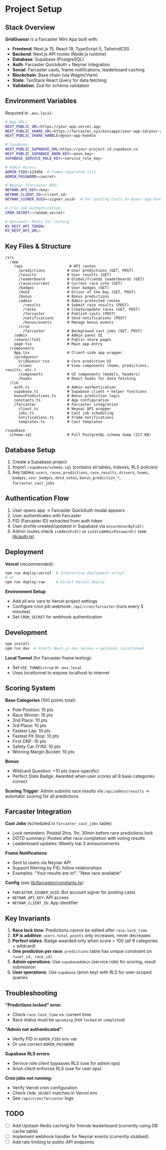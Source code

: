# Project Setup

## Stack Overview

**GridGuessr** is a Farcaster Mini App built with:
- **Frontend**: Next.js 15, React 19, TypeScript 5, TailwindCSS
- **Backend**: Next.js API routes (Node.js runtime)
- **Database**: Supabase (PostgreSQL)
- **Auth**: Farcaster QuickAuth + Neynar integration
- **Social**: Farcaster casts, frame notifications, leaderboard caching
- **Blockchain**: Base chain (via Wagmi/Viem)
- **State**: TanStack React Query for data fetching
- **Validation**: Zod for schema validation

## Environment Variables

Required in `.env.local`:

```bash
# App URLs
NEXT_PUBLIC_URL=https://your-app.vercel.app
NEXT_PUBLIC_SHARE_URL=https://farcaster.xyz/miniapps/your-app-id/your-app-name
NEXT_PUBLIC_SHARE_HANDLE=@your-app-handle

# Supabase
NEXT_PUBLIC_SUPABASE_URL=https://your-project-id.supabase.co
NEXT_PUBLIC_SUPABASE_ANON_KEY=<anon_key>
SUPABASE_SERVICE_ROLE_KEY=<service_role_key>

# Admin Access
ADMIN_FIDS=123456  # Comma-separated list
ADMIN_PASSWORD=<secret>

# Neynar (Farcaster API)
NEYNAR_API_KEY=<key>
NEYNAR_CLIENT_ID=<client_id>
NEYNAR_SIGNER_UUID=<signer_uuid>  # For posting casts as @your-app-handle

# Cron Job Authentication
CRON_SECRET=<random_secret>

# Optional: Redis for caching
KV_REST_API_TOKEN=
KV_REST_API_URL=
```

## Key Files & Structure

```
/src
  /app
    /api                     # API routes
      /predictions          # User predictions (GET, POST)
      /results              # User results (GET)
      /leaderboard          # Global/friends leaderboards (GET)
      /races/current        # Current race info (GET)
      /badges               # User badges (GET)
      /dotd                 # Driver of the Day (GET, POST)
      /bonus                # Bonus predictions
      /admin                # Admin-protected routes
        /results            # Submit race results (POST)
        /races              # Create/update races (GET, POST)
        /farcaster          # Publish casts (POST)
        /notifications      # Send notifications (POST)
        /bonus/events       # Manage bonus events
      /cron
        /farcaster          # Background cast jobs (GET, POST)
    /admin                  # Admin panel UI
    /share/[fid]            # Public share pages
    page.tsx                # Main app entry
  /components
    App.tsx                 # Client-side app wrapper
    /gridguessr
      GridGuessr.tsx        # Core prediction UI
      /views                # View components (home, predictions, results, etc.)
      /components           # UI components (modals, headers)
      /hooks                # React hooks for data fetching
  /lib
    auth.ts                 # Admin authentication
    supabase.ts             # Supabase client + helper functions
    bonusPredictions.ts     # Bonus prediction logic
    constants.ts            # App configuration
    /farcaster              # Farcaster integration
      client.ts             # Neynar API wrapper
      jobs.ts               # Cast job scheduling
      notifications.ts      # Frame notifications
      templates.ts          # Cast templates

/supabase
  schema.sql                # Full PostgreSQL schema dump (217 KB)
```

## Database Setup

1. Create a Supabase project
2. Import `/supabase/schema.sql` (contains all tables, indexes, RLS policies)
3. Key tables: `users`, `races`, `predictions`, `race_results`, `drivers`, `teams`, `badges`, `user_badges`, `dotd_votes`, `bonus_prediction_*`, `farcaster_cast_jobs`

## Authentication Flow

1. User opens app → Farcaster QuickAuth modal appears
2. User authenticates with Farcaster
3. FID (Farcaster ID) extracted from auth token
4. User profile created/updated in Supabase via `ensureUserByFid()`
5. Admin routes check `isAdminFid()` or `isValidAdminPassword()` (see [lib/auth.ts](../src/lib/auth.ts))

## Deployment

**Vercel** (recommended):
```bash
npm run deploy:vercel  # Interactive deployment script
# or
npm run deploy:raw     # Direct Vercel deploy
```

**Environment Setup**:
- Add all env vars to Vercel project settings
- Configure cron job webhook: `/api/cron/farcaster` (runs every 5 minutes)
- Set `CRON_SECRET` for webhook authentication

## Development

```bash
npm install
npm run dev  # Starts Next.js dev server + optional localtunnel
```

**Local Tunnel** (for Farcaster frame testing):
- Set `USE_TUNNEL=true` in `.env.local`
- Uses localtunnel to expose localhost to internet

## Scoring System

**Base Categories** (100 points total):
- Pole Position: 15 pts
- Race Winner: 15 pts
- 2nd Place: 10 pts
- 3rd Place: 10 pts
- Fastest Lap: 10 pts
- Fastest Pit Stop: 10 pts
- First DNF: 10 pts
- Safety Car (Y/N): 10 pts
- Winning Margin Bucket: 10 pts

**Bonus**:
- Wildcard Question: +10 pts (race-specific)
- Perfect Slate Badge: Awarded when user scores all 9 base categories correct

**Scoring Trigger**: Admin submits race results via `/api/admin/results` → automatic scoring for all predictions

## Farcaster Integration

**Cast Jobs** (scheduled in `farcaster_cast_jobs` table):
- Lock reminders: Posted 2hrs, 1hr, 30min before race predictions lock
- DOTD summary: Posted after race completion with voting results
- Leaderboard updates: Weekly top 3 announcements

**Frame Notifications**:
- Sent to users via Neynar API
- Support filtering by FID, follow relationships
- Examples: "Your results are in!", "New race available"

**Config** (see [lib/farcaster/constants.ts](../src/lib/farcaster/constants.ts)):
- `FARCASTER_SIGNER_UUID`: Bot account signer for posting casts
- `NEYNAR_API_KEY`: API access
- `NEYNAR_CLIENT_ID`: App identifier

## Key Invariants

1. **Race lock time**: Predictions cannot be edited after `race.lock_time`
2. **XP is additive**: `users.total_points` only increases, never decreases
3. **Perfect slates**: Badge awarded only when score = 100 (all 9 categories + wildcard)
4. **One prediction per race**: `predictions` table has unique constraint on `(user_id, race_id)`
5. **Admin operations**: Use `supabaseAdmin` (service role) for scoring, result submission
6. **User operations**: Use `supabase` (anon key) with RLS for user-scoped queries

## Troubleshooting

**"Predictions locked" error**:
- Check `race.lock_time` vs. current time
- Race status must be `upcoming` (not `locked` or `completed`)

**"Admin not authenticated"**:
- Verify FID in `ADMIN_FIDS` env var
- Or use correct `ADMIN_PASSWORD`

**Supabase RLS errors**:
- Service role client bypasses RLS (use for admin ops)
- Anon client enforces RLS (use for user ops)

**Cron jobs not running**:
- Verify Vercel cron configuration
- Check `CRON_SECRET` matches in Vercel env
- See `/api/cron/farcaster` logs

## TODO

- [ ] Add Upstash Redis caching for friends leaderboard (currently using DB cache table)
- [ ] Implement webhook handler for Neynar events (currently stubbed)
- [ ] Add rate limiting to public API endpoints
